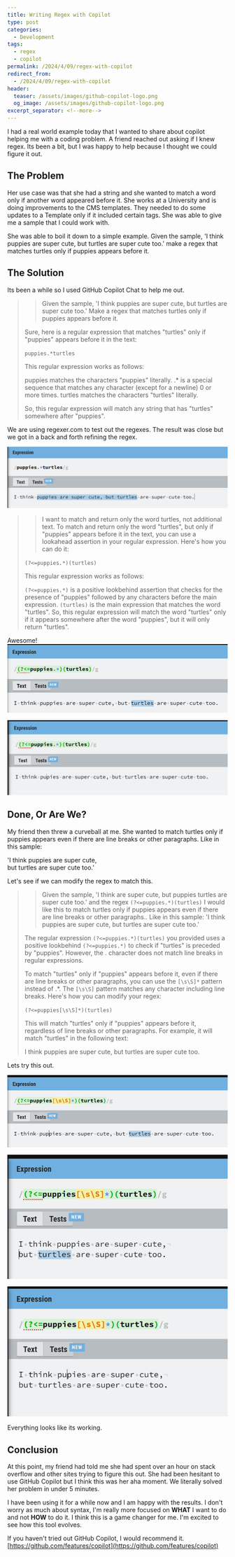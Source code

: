 ```yaml
---
title: Writing Regex with Copilot
type: post
categories:
  - Development
tags:
  - regex
  - copilot
permalink: /2024/4/09/regex-with-copilot
redirect_from:
  - /2024/4/09/regex-with-copilot
header:
  teaser: /assets/images/github-copilot-logo.png
  og_image: /assets/images/github-copilot-logo.png
excerpt_separator: <!--more-->
---
```


I had a real world example today that I wanted to share about copilot helping me with a coding problem. A friend reached out asking if I knew regex. Its been a bit, but I was happy to help because I thought we could figure it out.<!--more-->

## The Problem

Her use case was that she had a string and she wanted to match a word only if another word appeared before it. She works at a University and is doing improvements to the CMS templates. They needed to do some updates to a Template only if it included certain tags. She was able to give me a sample that I could work with.

She was able to boil it down to a simple example. Given the sample, 'I think puppies are super cute, but turtles are super cute too.' make a regex that matches turtles only if puppies appears before it.

## The Solution

Its been a while so I used GitHub Copilot Chat to help me out.

> > Given the sample, 'I think puppies are super cute, but turtles are super cute too.' Make a regex that matches turtles only if puppies appears before it.
>
> Sure, here is a regular expression that matches "turtles" only if "puppies" appears before it in the text:
>
> `puppies.*turtles`
>
> This regular expression works as follows:
>
> puppies matches the characters "puppies" literally.
> .\* is a special sequence that matches any character (except for a newline) 0 or more times.
> turtles matches the characters "turtles" literally.
>
> So, this regular expression will match any string that has "turtles" somewhere after "puppies".

We are using regexer.com to test out the regexes. The result was close but we got in a back and forth refining the regex.

![Testing regexes on regexer.com](/assets/images/regex-copilot-1.png)

> > I want to match and return only the word turtles, not additional text.
> > To match and return only the word "turtles", but only if "puppies" appears before it in the text, you can use a lookahead assertion in your regular expression. Here's how you can do it:
>
> `(?<=puppies.*)(turtles)`
>
> This regular expression works as follows:
>
> `(?<=puppies.*)` is a positive lookbehind assertion that checks for the presence of "puppies" followed by any characters before the main expression.
> `(turtles)` is the main expression that matches the word "turtles".
> So, this regular expression will match the word "turtles" only if it appears somewhere after the word "puppies", but it will only return "turtles".

Awesome!
![matching turtles](/assets/images/regex-copilot-2.png)

![not matching turtles](/assets/images/regex-copilot-3.png)

## Done, Or Are We?

My friend then threw a curveball at me. She wanted to match turtles only if puppies appears even if there are line breaks or other paragraphs. Like in this sample:

'I think puppies are super cute,<br /> but turtles are super cute too.'

Let's see if we can modify the regex to match this.

> > Given the sample, 'I think are super cute, but puppies turtles are super cute too.' and the regex `(?<=puppies.*)(turtles)` I would like this to match turtles only if puppies appears even if there are line breaks or other paragraphs.. Like in this sample:
> > 'I think puppies are super cute,
> > but turtles are super cute too.'
>
> The regular expression `(?<=puppies.*)(turtles)` you provided uses a positive lookbehind `(?<=puppies.*)` to check if "turtles" is preceded by "puppies". However, the . character does not match line breaks in regular expressions.
>
> To match "turtles" only if "puppies" appears before it, even if there are line breaks or other paragraphs, you can use the `[\s\S]*` pattern instead of .\*. The `[\s\S]` pattern matches any character including line breaks. Here's how you can modify your regex:
>
> `(?<=puppies[\s\S]*)(turtles)`
>
> This will match "turtles" only if "puppies" appears before it, regardless of line breaks or other paragraphs. For example, it will match "turtles" in the following text:
>
> I think puppies are super cute,
> but turtles are super cute too.

Lets try this out.

![matching turtles same line](/assets/images/regex-copilot-4.png)

![matching turtles different lines](/assets/images/regex-copilot-5.png)

![not matching turtles](/assets/images/regex-copilot-6.png)

Everything looks like its working.

## Conclusion

At this point, my friend had told me she had spent over an hour on stack overflow and other sites trying to figure this out. She had been hesitant to use GitHub Copilot but I think this was her aha moment. We literally solved her problem in under 5 minutes.

I have been using it for a while now and I am happy with the results. I don't worry as much about syntax, I'm really more focused on **WHAT** I want to do and not **HOW** to do it. I think this is a game changer for me. I'm excited to see how this tool evolves.

If you haven't tried out GitHub Copilot, I would recommend it. [https://github.com/features/copilot](https://github.com/features/copilot)
